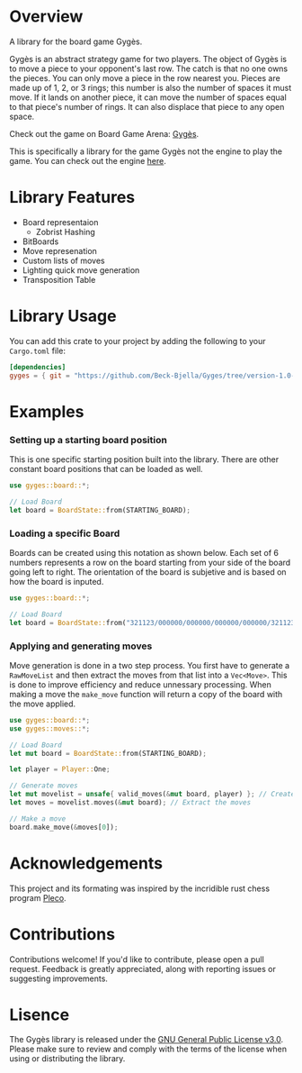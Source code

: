 # Overview
A library for the board game Gygès.

Gygès is an abstract strategy game for two players. The object of Gygès is to move a piece to your opponent's last row. The catch is that no one owns the pieces. You can only move a piece in the row nearest you. Pieces are made up of 1, 2, or 3 rings; this number is also the number of spaces it must move. 
If it lands on another piece, it can move the number of spaces equal to that piece's number of rings. 
It can also displace that piece to any open space. 

Check out the game on Board Game Arena: [Gygès](https://boardgamearena.com/gamepanel?game=gyges). 

This is specifically a library for the game Gygès not the engine to play the game. You can check out the engine [here](https://github.com/Beck-Bjella/Gyges/tree/main/gyges_engine).

# Library Features
 - Board representaion
    - Zobrist Hashing
 - BitBoards
 - Move represenation 
 - Custom lists of moves
 - Lighting quick move generation
 - Transposition Table

# Library Usage
You can add this crate to your project by adding the following to your `Cargo.toml` file:
```toml
[dependencies]
gyges = { git = "https://github.com/Beck-Bjella/Gyges/tree/version-1.0-prep/gyges", branch = "main" }
```

# Examples

### Setting up a starting board position

This is one specific starting position built into the library. There are other constant board positions that can be loaded as well.
```rust 
use gyges::board::*;

// Load Board
let board = BoardState::from(STARTING_BOARD);

```

### Loading a specific Board

Boards can be created using this notation as shown below. Each set of 6 numbers represents a row on the board starting from your side of the board going left to right. The orientation of the board is subjetive and is based on how the board is inputed.
```rust
use gyges::board::*;

// Load Board
let board = BoardState::from("321123/000000/000000/000000/000000/321123");

```

### Applying and generating moves

Move generation is done in a two step process. You first have to generate a `RawMoveList` and then extract the moves from that list into a `Vec<Move>`. This is done to improve efficiency and reduce unnessary processing. When making a move the `make_move` function will return a copy of the board with the move applied.
```rust
use gyges::board::*;
use gyges::moves::*;

// Load Board
let mut board = BoardState::from(STARTING_BOARD);

let player = Player::One;

// Generate moves
let mut movelist = unsafe{ valid_moves(&mut board, player) }; // Create a MoveList
let moves = movelist.moves(&mut board); // Extract the moves

// Make a move
board.make_move(&moves[0]);

```

# Acknowledgements
This project and its formating was inspired by the incridible rust chess program [Pleco](https://github.com/pleco-rs/Pleco).

# Contributions 

Contributions welcome! If you'd like to contribute, please open a pull request. Feedback is greatly appreciated, along with reporting issues or suggesting improvements.

# Lisence
The Gygès library is released under the [GNU General Public License v3.0](https://github.com/Beck-Bjella/Gyges/blob/main/LICENSE). Please make sure to review and comply with the terms of the license when using or distributing the library.
